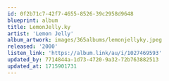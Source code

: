 ```yaml
---
id: 0f2b71c7-42f7-4655-8526-39c2958d9648
blueprint: album
title: LemonJelly.ky
artist: 'Lemon Jelly'
album_artwork: images/365albums/lemonjellyky.jpeg
released: '2000'
listen_link: 'https://album.link/au/i/1027469593'
updated_by: 7714844a-1d73-4720-9a32-72b763882513
updated_at: 1715901731
---
```

